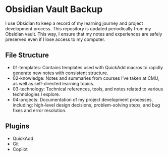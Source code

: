 # Obsidian Vault Backup

I use Obsidian to keep a record of my learning journey and project development process. This repository is updated periodically from my Obsidian vault. This way, I ensure that my notes and experiences are safely preserved even if I lose access to my computer.

## File Structure

- 01-templates: Contains templates used with QuickAdd macros to rapidly generate new notes with consistent structure.
- 02-knowledge: Notes and summaries from courses I’ve taken at CMU, as well as self-directed learning topics.
- 03-technology: Technical references, tools, and notes related to various technologies I explore.
- 04-projects: Documentation of my project development processes, including: high-level design decisions, problem-solving steps, and bug fixes and error resolution.

## Plugins

- QuickAdd
- Git
- Copilot
